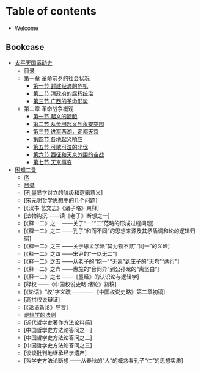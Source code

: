# Table of contents

* [Welcome](README.md)

## Bookcase

* [太平天国运动史](./bookcase/tai-ping-tian-guo-yun-dong-shi.md)
  * [目录](./bookcase/tai-ping-tian-guo-yun-dong-shi/mu-lu.md)
  * 第一章  革命前夕的社会状况
    * [第一节  封建经济的危机](./bookcase/tai-ping-tian-guo-yun-dong-shi/chapter-1/section-1.md)
    * [第二节  清政府的腐朽统治](./bookcase/tai-ping-tian-guo-yun-dong-shi/chapter-1/section-2.md)
    * [第三节  广西的革命形势](./bookcase/tai-ping-tian-guo-yun-dong-shi/chapter-1/section-3.md)
  * 第二章  革命战争概观
    * [第一节  起义的酝酿](./bookcase/tai-ping-tian-guo-yun-dong-shi/chapter-2/section-1.md)
    * [第二节  从金田起义到永安突围](./bookcase/tai-ping-tian-guo-yun-dong-shi/chapter-2/section-2.md)
    * [第三节  进军两湖，定都天京](./bookcase/tai-ping-tian-guo-yun-dong-shi/chapter-2/section-3.md)
    * [第四节  各地起义响应](./bookcase/tai-ping-tian-guo-yun-dong-shi/chapter-2/section-4.md)
    * [第五节  可歌可泣的北伐](./bookcase/tai-ping-tian-guo-yun-dong-shi/chapter-2/section-5.md)
    * [第六节  西征和天京外围的奋战](./bookcase/tai-ping-tian-guo-yun-dong-shi/chapter-2/section-6.md)
    * [第七节 天京事变](./bookcase/tai-ping-tian-guo-yun-dong-shi/chapter-2/section-7.md)
* [困知二录](./bookcase/kun-zhi-er-lu.md)
  * [序](./bookcase/kun-zhi-er-lu/xu.md)
  * [目录](./bookcase/kun-zhi-er-lu/mu-lu.md)
  * [孔墨显学对立的阶级和逻辑意义]
  * [宋元明哲学思想中的几个问题]
  * [《汉书·艺文志》《诸子略》柬释]
  * [法物钩沉 ——读《老子》断想之一]
  * [《释一二》之一 ——关于“一”“二”范畴的形成过程问题]
  * [《释一二》之二 ——孔子“和而不同”的思想来源及其矛盾调和论的逻辑归宿]
  * [《释一二》之三 ——关于思孟学派“其为物不贰”“同一”的义谛]
  * [《释一二》之四 ——宋尹的“一以无二”]
  * [《释一二》之五 ——从老子的“抱一”“无离”到庄子的“天均”“两行”]
  * [《释一二》之六 ——惠施的“合同异”到公孙龙的“离坚白”]
  * [《释一二》之七 ——《墨经》的认识论与逻辑学]
  * [释权 ——《中国权说史略·绪论》初稿]
  * [《论语》“权”字义疏 ————《中国权说史略》第二章初稿]
  * [高拱权说辩证]
  * [《论语新论》导言]
  * [逻辑学的法则](./bookcase/kun-zhi-er-lu/luo-ji-xue-de-fa-ze.md)
  * [近代哲学史著作方法论料简]
  * [中国哲学史方法论答问之一]
  * [中国哲学史方法论答问之二]
  * [中国哲学史方法论答问之三]
  * [谈谈批判地继承经学遗产]
  * [哲学史方法论断想 ——从春秋的“人”的概念看孔子“仁”的思想实质]
